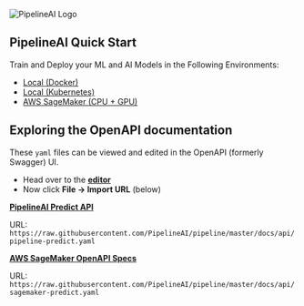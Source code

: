 ![PipelineAI Logo](http://pipeline.ai/assets/img/logo/pipelineai-split-black-258x62.png)

## PipelineAI Quick Start
Train and Deploy your ML and AI Models in the Following Environments:
* [Local (Docker)](/docs/quickstart/local-docker)
* [Local (Kubernetes)](/docs/quickstart/local-kubernetes)
* [AWS SageMaker (CPU + GPU)](/docs/quickstart/aws-sagemaker)

## Exploring the OpenAPI documentation
These `yaml` files can be viewed and edited in the OpenAPI (formerly Swagger) UI.
* Head over to the [**editor**](http://editor.swagger.io/)
* Now click **File -> Import URL** (below)

[**PipelineAI Predict API**](pipeline-predict.yaml)

URL: `https://raw.githubusercontent.com/PipelineAI/pipeline/master/docs/api/pipeline-predict.yaml`

[**AWS SageMaker OpenAPI Specs**](sagemaker-predict.yaml)

URL: `https://raw.githubusercontent.com/PipelineAI/pipeline/master/docs/api/sagemaker-predict.yaml`
